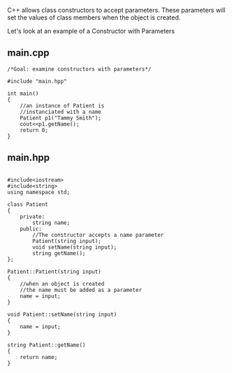 C++ allows class constructors to accept parameters. These parameters will set the values of class members when the object is created.

Let's look at an example of a Constructor with Parameters

## main.cpp
```
/*Goal: examine constructors with parameters*/

#include "main.hpp"

int main()
{
    //an instance of Patient is
    //instanciated with a name
    Patient p1("Tammy Smith");  
    cout<<p1.getName();
    return 0;
}
```

## main.hpp

```

#include<iostream>
#include<string>
using namespace std;

class Patient
{
    private:
        string name;
    public:
        //The constructor accepts a name parameter
        Patient(string input);
        void setName(string input);
        string getName();
};

Patient::Patient(string input)
{
    //when an object is created
    //the name must be added as a parameter
    name = input;
}

void Patient::setName(string input)
{
    name = input;
}

string Patient::getName()
{
    return name;
}
```
